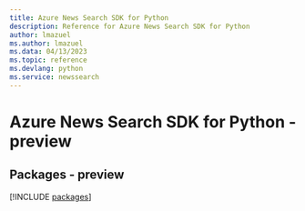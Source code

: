 ```yaml
---
title: Azure News Search SDK for Python
description: Reference for Azure News Search SDK for Python
author: lmazuel
ms.author: lmazuel
ms.data: 04/13/2023
ms.topic: reference
ms.devlang: python
ms.service: newssearch
---
```

# Azure News Search SDK for Python - preview
## Packages - preview
[!INCLUDE [packages](news-search-index.md)]